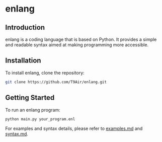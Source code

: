 # enlang

## Introduction

enlang is a coding language that is based on Python. It provides a simple and readable syntax aimed at making programming more accessible.

## Installation

To install enlang, clone the repository:

```bash
git clone https://github.com/T9Air/enlang.git
```

## Getting Started

To run an enlang program:

```bash
python main.py your_program.enl
```

For examples and syntax details, please refer to [examples.md](examples.md) and [syntax.md](syntax.md).
